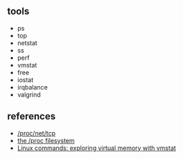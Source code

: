 ## tools
* ps
* top
* netstat
* ss
* perf
* vmstat
* free
* iostat
* irqbalance
* valgrind


## references
* [/proc/net/tcp](https://www.kernel.org/doc/Documentation/networking/proc_net_tcp.txt)
* [the /proc filesystem](https://docs.kernel.org/filesystems/proc.html)
* [Linux commands: exploring virtual memory with vmstat](https://www.redhat.com/en/blog/linux-commands-vmstat)
